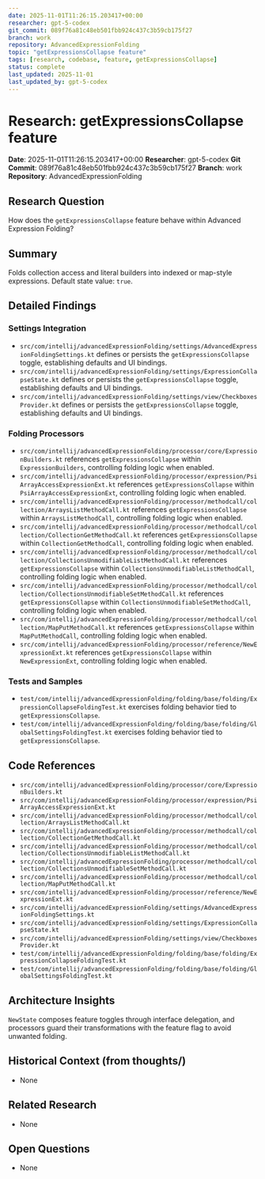 ```yaml
---
date: 2025-11-01T11:26:15.203417+00:00
researcher: gpt-5-codex
git_commit: 089f76a81c48eb501fbb924c437c3b59cb175f27
branch: work
repository: AdvancedExpressionFolding
topic: "getExpressionsCollapse feature"
tags: [research, codebase, feature, getExpressionsCollapse]
status: complete
last_updated: 2025-11-01
last_updated_by: gpt-5-codex
---
```


# Research: getExpressionsCollapse feature

**Date**: 2025-11-01T11:26:15.203417+00:00
**Researcher**: gpt-5-codex
**Git Commit**: 089f76a81c48eb501fbb924c437c3b59cb175f27
**Branch**: work
**Repository**: AdvancedExpressionFolding

## Research Question
How does the `getExpressionsCollapse` feature behave within Advanced Expression Folding?

## Summary
Folds collection access and literal builders into indexed or map-style expressions. Default state value: `true`.

## Detailed Findings
### Settings Integration
- `src/com/intellij/advancedExpressionFolding/settings/AdvancedExpressionFoldingSettings.kt` defines or persists the `getExpressionsCollapse` toggle, establishing defaults and UI bindings.
- `src/com/intellij/advancedExpressionFolding/settings/ExpressionCollapseState.kt` defines or persists the `getExpressionsCollapse` toggle, establishing defaults and UI bindings.
- `src/com/intellij/advancedExpressionFolding/settings/view/CheckboxesProvider.kt` defines or persists the `getExpressionsCollapse` toggle, establishing defaults and UI bindings.

### Folding Processors
- `src/com/intellij/advancedExpressionFolding/processor/core/ExpressionBuilders.kt` references `getExpressionsCollapse` within `ExpressionBuilders`, controlling folding logic when enabled.
- `src/com/intellij/advancedExpressionFolding/processor/expression/PsiArrayAccessExpressionExt.kt` references `getExpressionsCollapse` within `PsiArrayAccessExpressionExt`, controlling folding logic when enabled.
- `src/com/intellij/advancedExpressionFolding/processor/methodcall/collection/ArraysListMethodCall.kt` references `getExpressionsCollapse` within `ArraysListMethodCall`, controlling folding logic when enabled.
- `src/com/intellij/advancedExpressionFolding/processor/methodcall/collection/CollectionGetMethodCall.kt` references `getExpressionsCollapse` within `CollectionGetMethodCall`, controlling folding logic when enabled.
- `src/com/intellij/advancedExpressionFolding/processor/methodcall/collection/CollectionsUnmodifiableListMethodCall.kt` references `getExpressionsCollapse` within `CollectionsUnmodifiableListMethodCall`, controlling folding logic when enabled.
- `src/com/intellij/advancedExpressionFolding/processor/methodcall/collection/CollectionsUnmodifiableSetMethodCall.kt` references `getExpressionsCollapse` within `CollectionsUnmodifiableSetMethodCall`, controlling folding logic when enabled.
- `src/com/intellij/advancedExpressionFolding/processor/methodcall/collection/MapPutMethodCall.kt` references `getExpressionsCollapse` within `MapPutMethodCall`, controlling folding logic when enabled.
- `src/com/intellij/advancedExpressionFolding/processor/reference/NewExpressionExt.kt` references `getExpressionsCollapse` within `NewExpressionExt`, controlling folding logic when enabled.

### Tests and Samples
- `test/com/intellij/advancedExpressionFolding/folding/base/folding/ExpressionCollapseFoldingTest.kt` exercises folding behavior tied to `getExpressionsCollapse`.
- `test/com/intellij/advancedExpressionFolding/folding/base/folding/GlobalSettingsFoldingTest.kt` exercises folding behavior tied to `getExpressionsCollapse`.

## Code References
- `src/com/intellij/advancedExpressionFolding/processor/core/ExpressionBuilders.kt`
- `src/com/intellij/advancedExpressionFolding/processor/expression/PsiArrayAccessExpressionExt.kt`
- `src/com/intellij/advancedExpressionFolding/processor/methodcall/collection/ArraysListMethodCall.kt`
- `src/com/intellij/advancedExpressionFolding/processor/methodcall/collection/CollectionGetMethodCall.kt`
- `src/com/intellij/advancedExpressionFolding/processor/methodcall/collection/CollectionsUnmodifiableListMethodCall.kt`
- `src/com/intellij/advancedExpressionFolding/processor/methodcall/collection/CollectionsUnmodifiableSetMethodCall.kt`
- `src/com/intellij/advancedExpressionFolding/processor/methodcall/collection/MapPutMethodCall.kt`
- `src/com/intellij/advancedExpressionFolding/processor/reference/NewExpressionExt.kt`
- `src/com/intellij/advancedExpressionFolding/settings/AdvancedExpressionFoldingSettings.kt`
- `src/com/intellij/advancedExpressionFolding/settings/ExpressionCollapseState.kt`
- `src/com/intellij/advancedExpressionFolding/settings/view/CheckboxesProvider.kt`
- `test/com/intellij/advancedExpressionFolding/folding/base/folding/ExpressionCollapseFoldingTest.kt`
- `test/com/intellij/advancedExpressionFolding/folding/base/folding/GlobalSettingsFoldingTest.kt`

## Architecture Insights
`NewState` composes feature toggles through interface delegation, and processors guard their transformations with the feature flag to avoid unwanted folding.

## Historical Context (from thoughts/)
- None

## Related Research
- None

## Open Questions
- None
